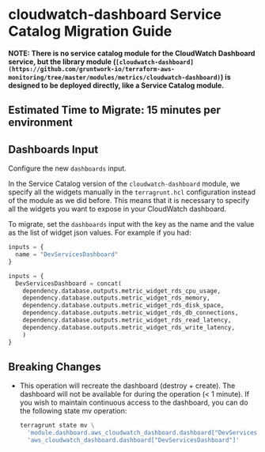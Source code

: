 # cloudwatch-dashboard Service Catalog Migration Guide

**NOTE: There is no service catalog module for the CloudWatch Dashboard service, but the library module (`[cloudwatch-dashboard](https://github.com/gruntwork-io/terraform-aws-monitoring/tree/master/modules/metrics/cloudwatch-dashboard)`) is designed to be deployed directly, like a Service Catalog module.**

## Estimated Time to Migrate: 15 minutes per environment

## Dashboards Input

Configure the new `dashboards` input.

In the Service Catalog version of the `cloudwatch-dashboard` module, we specify all the widgets manually in the `terragrunt.hcl` configuration instead of the module as we did before. This means that it is necessary to specify all the widgets you want to expose in your CloudWatch dashboard.

To migrate, set the `dashboards` input with the key as the name and the value as the list of widget json values. For example if you had:

```python
inputs = {
  name = "DevServicesDashboard"
}
```

```python
inputs = {
  DevServicesDashboard = concat(
    dependency.database.outputs.metric_widget_rds_cpu_usage,
    dependency.database.outputs.metric_widget_rds_memory,
    dependency.database.outputs.metric_widget_rds_disk_space,
    dependency.database.outputs.metric_widget_rds_db_connections,
    dependency.database.outputs.metric_widget_rds_read_latency,
    dependency.database.outputs.metric_widget_rds_write_latency,
    )
}
```

## Breaking Changes

- This operation will recreate the dashboard (destroy +  create). The dashboard will not be available for during the operation (< 1 minute). If you wish to maintain continuous access to the dashboard, you can do the following state mv operation:

    ```python
    terragrunt state mv \
      'module.dashboard.aws_cloudwatch_dashboard.dashboard["DevServicesDashboard"]' \
      'aws_cloudwatch_dashboard.dashboard["DevServicesDashboard"]'
    ```
